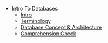- Intro To Databases
  - [Intro](./Intro.md "Intro")
  - [Terminology](./Terminology.md "Terminology")
  - [Database Concept & Architecture](./Database-Concept---Architecture.md "Database Concept & Architecture")
  - [Comprehension Check](./Comprehension-Check.md "Comprehension Check")
